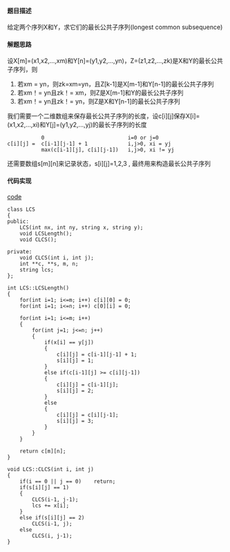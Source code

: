 #### 题目描述
给定两个序列X和Y，求它们的最长公共子序列(longest common subsequence)

#### 解题思路
设X[m]=(x1,x2,...,xm)和Y[n]=(y1,y2,...,yn)，Z=(z1,z2,...,zk)是X和Y的最长公共子序列，则

1. 若xm = yn，则zk=xm=yn，且Z[k-1]是X[m-1]和Y[n-1]的最长公共子序列
2. 若xm！= yn且zk！= xm，则Z是X[m-1]和Y的最长公共子序列
3. 若xm！= yn且zk！= yn，则Z是X和Y[n-1]的最长公共子序列

我们需要一个二维数组来保存最长公共子序列的长度，设c[i][j]保存X[i]=(x1,x2,...,xi)和Y[j]=(y1,y2,...,yj)的最长子序列的长度

```
	       0                           i=0 or j=0      
c[i][j] =  c[i-1][j-1] + 1             i,j>0, xi = yj
           max(c[i-1][j], c[i][j-1])   i,j>0, xi != yj
```

还需要数组s[m][n]来记录状态，s[i][j]=1,2,3 , 最终用来构造最长公共子序列

#### 代码实现

[code](/DynamicPrograming/lcs.cpp)

```
class LCS
{
public:
	LCS(int nx, int ny, string x, string y);
	void LCSLength();
	void CLCS();

private:
	void CLCS(int i, int j);
	int **c, **s, m, n;
	string lcs;
};

int LCS::LCSLength()
{
	for(int i=1; i<=m; i++)	c[i][0] = 0;
	for(int i=1; i<=n; i++) c[0][i] = 0;

	for(int i=1; i<=m; i++)
	{
		for(int j=1; j<=n; j++)
		{
			if(x[i] == y[j])
			{
				c[i][j] = c[i-1][j-1] + 1;
				s[i][j] = 1;
			}
			else if(c[i-1][j] >= c[i][j-1])
			{
				c[i][j] = c[i-1][j];
				s[i][j] = 2;	
			}
			else
			{
				c[i][j] = c[i][j-1];
				s[i][j] = 3;
			}
		}
	}

	return c[m][n];
}

void LCS::CLCS(int i, int j)
{
	if(i == 0 || j == 0)	return;
	if(s[i][j] == 1)
	{
		CLCS(i-1, j-1);
		lcs += x[i];
	}
	else if(s[i][j] == 2)
		CLCS(i-1, j);
	else
		CLCS(i, j-1);
}

```